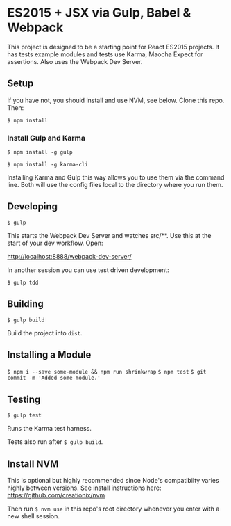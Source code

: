 # ES2015 + JSX via Gulp, Babel & Webpack

This project is designed to be a starting point for React ES2015 projects. It has tests example modules and tests use Karma, Maocha Expect for assertions. Also uses the Webpack Dev Server.

## Setup

If you have not, you should install and use NVM, see below. Clone this repo. Then:

`$ npm install`

### Install Gulp and Karma

`$ npm install -g gulp`

`$ npm install -g karma-cli`

Installing Karma and Gulp this way allows you to use them via the command line. Both will use the config files local to the directory where you run them.

## Developing

`$ gulp`

This starts the Webpack Dev Server and watches src/**. Use this at the start of your dev workflow. Open:

[http://localhost:8888/webpack-dev-server/](http://localhost:8888/webpack-dev-server/)

In another session you can use test driven development:

`$ gulp tdd`


## Building

`$ gulp build`

Build the project into `dist`.

## Installing a Module

`$ npm i --save some-module && npm run shrinkwrap`
`$ npm test`
`$ git commit -m 'Added some-module.'`

## Testing

`$ gulp test`

Runs the Karma test harness.

Tests also run after `$ gulp build`.

## Install NVM

This is optional but highly recommended since Node's compatibilty varies highly between versions. See install instructions here: https://github.com/creationix/nvm

Then run `$ nvm use` in this repo's root directory whenever you enter with a new shell session.
